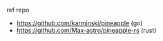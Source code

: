 ref repo

- https://github.com/karminski/pineapple (go)
- https://github.com/Max-astro/pineapple-rs (rust)
